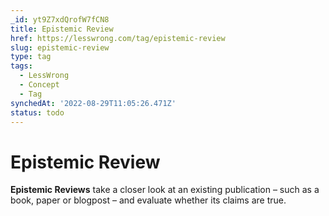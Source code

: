 ```yaml
---
_id: yt9Z7xdQrofW7fCN8
title: Epistemic Review
href: https://lesswrong.com/tag/epistemic-review
slug: epistemic-review
type: tag
tags:
  - LessWrong
  - Concept
  - Tag
synchedAt: '2022-08-29T11:05:26.471Z'
status: todo
---
```


# Epistemic Review

**Epistemic Reviews** take a closer look at an existing publication – such as a book, paper or blogpost – and evaluate whether its claims are true.

